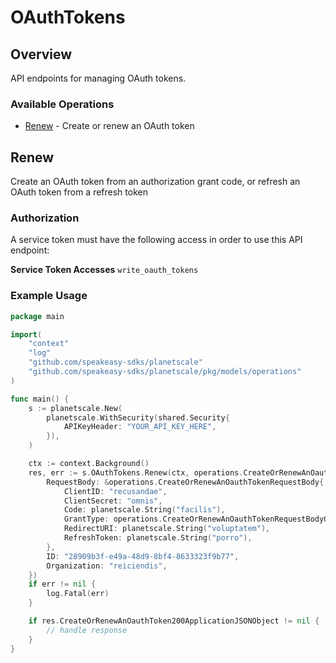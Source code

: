 # OAuthTokens

## Overview


<p>API endpoints for managing OAuth tokens.</p>


### Available Operations

* [Renew](#renew) - Create or renew an OAuth token

## Renew


<p>Create an OAuth token from an authorization grant code, or refresh an OAuth token from a refresh token</p>

### Authorization
A service token   must have the following access   in order to use this API endpoint:

**Service Token Accesses**
  `write_oauth_tokens`



### Example Usage

```go
package main

import(
	"context"
	"log"
	"github.com/speakeasy-sdks/planetscale"
	"github.com/speakeasy-sdks/planetscale/pkg/models/operations"
)

func main() {
    s := planetscale.New(
        planetscale.WithSecurity(shared.Security{
            APIKeyHeader: "YOUR_API_KEY_HERE",
        }),
    )

    ctx := context.Background()
    res, err := s.OAuthTokens.Renew(ctx, operations.CreateOrRenewAnOauthTokenRequest{
        RequestBody: &operations.CreateOrRenewAnOauthTokenRequestBody{
            ClientID: "recusandae",
            ClientSecret: "omnis",
            Code: planetscale.String("facilis"),
            GrantType: operations.CreateOrRenewAnOauthTokenRequestBodyGrantTypeEnumRefreshToken,
            RedirectURI: planetscale.String("voluptatem"),
            RefreshToken: planetscale.String("porro"),
        },
        ID: "28909b3f-e49a-48d9-8bf4-8633323f9b77",
        Organization: "reiciendis",
    })
    if err != nil {
        log.Fatal(err)
    }

    if res.CreateOrRenewAnOauthToken200ApplicationJSONObject != nil {
        // handle response
    }
}
```
